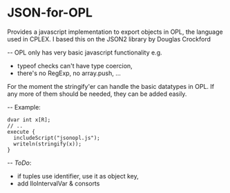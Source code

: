 JSON-for-OPL
============

Provides a javascript implementation to export objects in OPL, the language used in CPLEX.
I based this on the JSON2 library by Douglas Crockford

--
OPL only has very basic javascript functionality
e.g. 
- typeof checks can't have type coercion,
- there's no RegExp, no array.push, ...

For the moment the stringify'er can handle the basic datatypes in OPL.
If any more of them should be needed, they can be added easily.

--
Example:

    dvar int x[R];
    // ..
    execute {
      includeScript("jsonopl.js");
      writeln(stringify(x));
    }
--
*ToDo*: 
- if tuples use identifier, use it as object key,
- add IloIntervalVar & consorts

